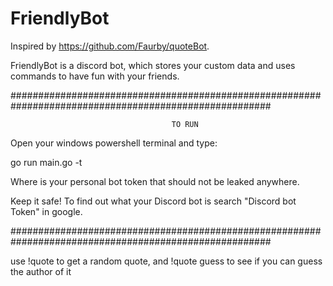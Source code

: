 # FriendlyBot

Inspired by https://github.com/Faurby/quoteBot.

FriendlyBot is a discord bot, which stores your custom data and uses commands to have fun with your friends.

#######################################################################################################

                                        TO RUN


Open your windows powershell terminal and type:

go run main.go -t <TOKEN>

Where <TOKEN> is your personal bot token that should not be leaked anywhere. 

Keep it safe! To find out what your Discord bot <TOKEN> is search "Discord bot Token" in google.


#######################################################################################################

use !quote to get a random quote, and !quote guess <person> to see if you can guess the author of it

